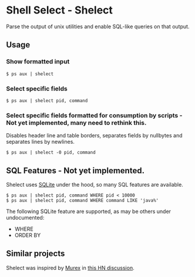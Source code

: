 
# Shell Select - Shelect

Parse the output of unix utilities and enable SQL-like queries on that output.

## Usage

### Show formatted input

```
$ ps aux | shelect
```

### Select specific fields

```
$ ps aux | shelect pid, command
```

### Select specific fields formatted for consumption by scripts - Not yet implemented, many need to rethink this.

Disables header line and table borders, separates fields by nullbytes and separates lines by newlines.

```
$ ps aux | shelect -0 pid, command
```


## SQL Features - Not yet implemented.

Shelect uses [SQLite](https://www.sqlite.org/) under the hood, so many SQL features are available.

```
$ ps aux | shelect pid, command WHERE pid < 10000
$ ps aux | shelect pid, command WHERE command LIKE 'java%'
```

The following SQLite feature are supported, as may be others under undocumented:

* WHERE
* ORDER BY


## Similar projects

Shelect was inspired by [Murex](https://github.com/lmorg/murex/) in [this HN discussion](https://news.ycombinator.com/item?id=30610532).

